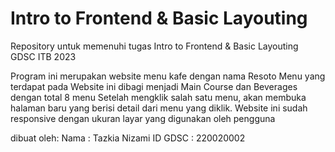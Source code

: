 # Intro to Frontend & Basic Layouting
 Repository untuk memenuhi tugas Intro to Frontend & Basic Layouting GDSC ITB 2023

Program ini merupakan website menu kafe dengan nama Resoto
Menu yang terdapat pada Website ini dibagi menjadi Main Course dan Beverages dengan total 8 menu
Setelah mengklik salah satu menu, akan membuka halaman baru yang berisi detail dari menu yang diklik.
Website ini sudah responsive dengan ukuran layar yang digunakan oleh pengguna

dibuat oleh:
Nama : Tazkia Nizami
ID GDSC : 220020002